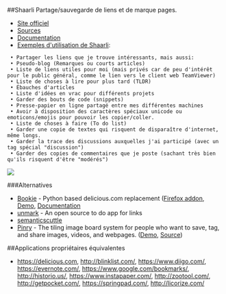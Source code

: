##Shaarli
Partage/sauvegarde de liens et de marque pages.

  * [Site officiel](http://sebsauvage.net/wiki/doku.php?id=php:shaarli)
  * [Sources](https://github.com/sebsauvage/Shaarli)
  * [Documentation](https://pad.lqdn.fr/p/shaarliuserdoc)
  * [Exemples d'utilisation de Shaarli](http://sebsauvage.net/links/?bSmebQ):

```
 • Partager les liens que je trouve intéressants, mais aussi:
 • Pseudo-blog (Remarques ou courts articles)
 • Liste de liens utiles pour moi (mais privés car de peu d'intérêt pour le public général, comme le lien vers le client web TeamViewer)
 • Liste de choses à lire pour plus tard (TLDR)
 • Ébauches d'articles
 • Liste d'idées en vrac pour différents projets
 • Garder des bouts de code (snippets)
 • Presse-papier en ligne partagé entre mes différentes machines
 • Avoir à disposition des caractères spéciaux unicode ou emoticons/emojis pour pouvoir les copier/coller.
 • Liste de choses à faire (To do list)
 • Garder une copie de textes qui risquent de disparaître d'internet, même longs.
 • Garder la trace des discussions auxquelles j'ai participé (avec un tag spécial "discussion")
 • Garder des copies de commentaires que je poste (sachant très bien qu'ils risquent d'être "modérés")
```

![](images/screenshots/shaarli-mobile.png)

###Alternatives
  * [Bookie](https://github.com/bookieio/Bookie) - Python based delicious.com replacement ([Firefox addon](https://github.com/bookieio/bookie-firefox), [Demo](http://bmark.us/), [Documentation](http://docs.bmark.us/)
  * [unmark](https://github.com/plainmade/unmark) - An open source to do app for links
  * [semanticscuttle](http://semanticscuttle.sourceforge.net/)
  * [Pinry](http://getpinry.com/) - The tiling image board system for people who want to save, tag, and share images, videos, and webpages. ([Demo](http://demo.getpinry.com/), [Source](https://github.com/pinry/pinry))

##Applications propriétaires équivalentes
 * https://delicious.com, http://blinklist.com/, https://www.diigo.com/, https://evernote.com/, https://www.google.com/bookmarks/, http://historio.us/, https://www.instapaper.com/, http://zootool.com/, http://getpocket.com/, https://springpad.com/, http://licorize.com/
